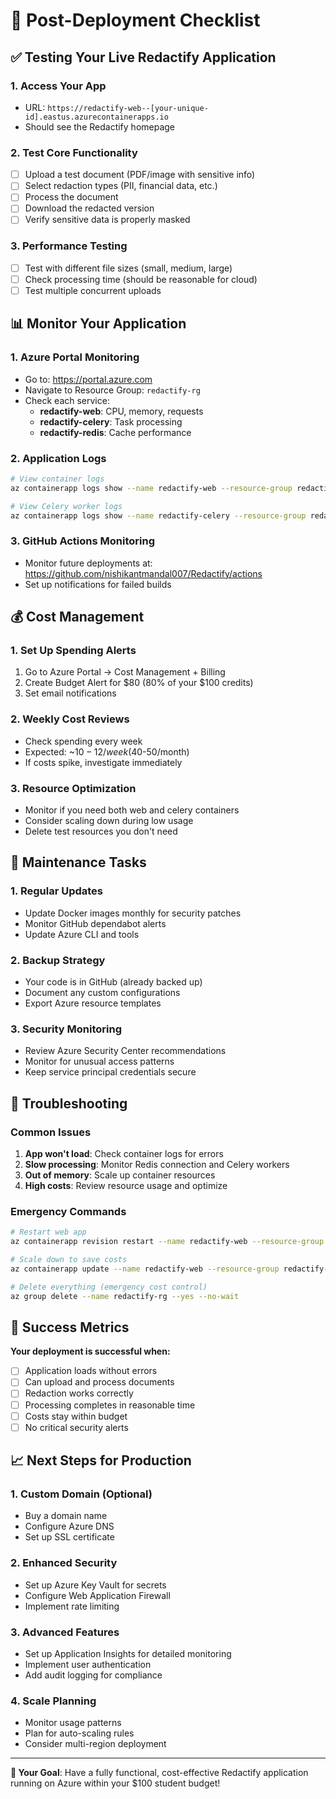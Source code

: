 # 🚀 Post-Deployment Checklist

## ✅ Testing Your Live Redactify Application

### 1. **Access Your App**

- URL: `https://redactify-web--[your-unique-id].eastus.azurecontainerapps.io`
- Should see the Redactify homepage

### 2. **Test Core Functionality**

- [ ] Upload a test document (PDF/image with sensitive info)
- [ ] Select redaction types (PII, financial data, etc.)
- [ ] Process the document
- [ ] Download the redacted version
- [ ] Verify sensitive data is properly masked

### 3. **Performance Testing**

- [ ] Test with different file sizes (small, medium, large)
- [ ] Check processing time (should be reasonable for cloud)
- [ ] Test multiple concurrent uploads

## 📊 Monitor Your Application

### 1. **Azure Portal Monitoring**

- Go to: <https://portal.azure.com>
- Navigate to Resource Group: `redactify-rg`
- Check each service:
  - **redactify-web**: CPU, memory, requests
  - **redactify-celery**: Task processing
  - **redactify-redis**: Cache performance

### 2. **Application Logs**

```bash
# View container logs
az containerapp logs show --name redactify-web --resource-group redactify-rg --follow

# View Celery worker logs  
az containerapp logs show --name redactify-celery --resource-group redactify-rg --follow
```

### 3. **GitHub Actions Monitoring**

- Monitor future deployments at: <https://github.com/nishikantmandal007/Redactify/actions>
- Set up notifications for failed builds

## 💰 Cost Management

### 1. **Set Up Spending Alerts**

1. Go to Azure Portal → Cost Management + Billing
2. Create Budget Alert for $80 (80% of your $100 credits)
3. Set email notifications

### 2. **Weekly Cost Reviews**

- Check spending every week
- Expected: ~$10-12/week ($40-50/month)
- If costs spike, investigate immediately

### 3. **Resource Optimization**

- Monitor if you need both web and celery containers
- Consider scaling down during low usage
- Delete test resources you don't need

## 🔧 Maintenance Tasks

### 1. **Regular Updates**

- Update Docker images monthly for security patches
- Monitor GitHub dependabot alerts
- Update Azure CLI and tools

### 2. **Backup Strategy**

- Your code is in GitHub (already backed up)
- Document any custom configurations
- Export Azure resource templates

### 3. **Security Monitoring**

- Review Azure Security Center recommendations
- Monitor for unusual access patterns
- Keep service principal credentials secure

## 🚨 Troubleshooting

### Common Issues

1. **App won't load**: Check container logs for errors
2. **Slow processing**: Monitor Redis connection and Celery workers
3. **Out of memory**: Scale up container resources
4. **High costs**: Review resource usage and optimize

### Emergency Commands

```bash
# Restart web app
az containerapp revision restart --name redactify-web --resource-group redactify-rg

# Scale down to save costs
az containerapp update --name redactify-web --resource-group redactify-rg --min-replicas 0 --max-replicas 1

# Delete everything (emergency cost control)
az group delete --name redactify-rg --yes --no-wait
```

## 🎉 Success Metrics

**Your deployment is successful when:**

- [ ] Application loads without errors
- [ ] Can upload and process documents
- [ ] Redaction works correctly
- [ ] Processing completes in reasonable time
- [ ] Costs stay within budget
- [ ] No critical security alerts

## 📈 Next Steps for Production

### 1. **Custom Domain** (Optional)

- Buy a domain name
- Configure Azure DNS
- Set up SSL certificate

### 2. **Enhanced Security**

- Set up Azure Key Vault for secrets
- Configure Web Application Firewall
- Implement rate limiting

### 3. **Advanced Features**

- Set up Application Insights for detailed monitoring
- Implement user authentication
- Add audit logging for compliance

### 4. **Scale Planning**

- Monitor usage patterns
- Plan for auto-scaling rules
- Consider multi-region deployment

---

**🎯 Your Goal**: Have a fully functional, cost-effective Redactify application running on Azure within your $100 student budget!
